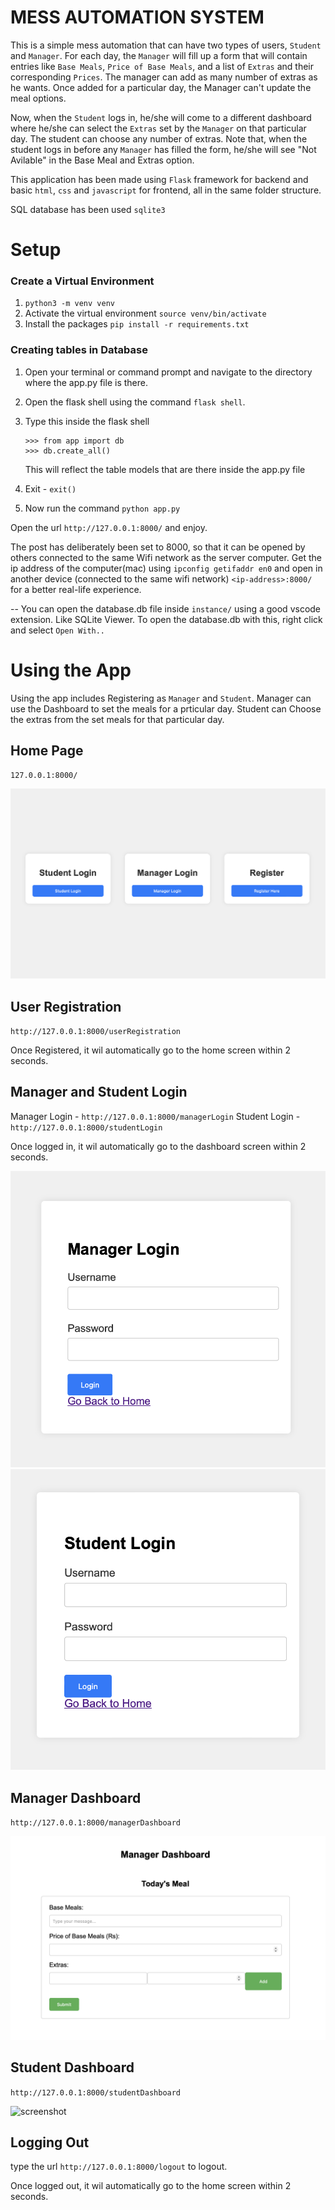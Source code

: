 # MESS AUTOMATION SYSTEM

This is a simple mess automation that can have two types of users, `Student` and `Manager`. For each day, the `Manager` will fill up a form that will contain entries like `Base Meals`, `Price of Base Meals`, and a list of `Extras` and their corresponding `Prices`. The manager can add as many number of extras as he wants. Once added for a particular day, the Manager can't update the meal options.

Now, when the `Student` logs in, he/she will come to a different dashboard where he/she can select the `Extras` set by the `Manager` on that particular day. The student can choose any number of extras. 
Note that, when the student logs in before any `Manager` has filled the form, he/she will see "Not Avilable" in the Base Meal and Extras option.

This application has been made using `Flask` framework for backend and basic `html`, `css` and `javascript` for frontend, all in the same folder structure. 

SQL database has been used `sqlite3`



# Setup

### Create a Virtual Environment

1. `python3 -m venv venv`
2. Activate the virtual environment
`source venv/bin/activate`
3. Install the packages
`pip install -r requirements.txt`


### Creating tables in Database

1. Open your terminal or command prompt and navigate to the directory where the app.py file is there.
2. Open the flask shell using the command `flask shell`.
3. Type this inside the flask shell
    ```
    >>> from app import db
    >>> db.create_all()
    ```
    This will reflect the table models that are there inside the app.py file

4. Exit - `exit()`

5. Now run the command `python app.py`

Open the url `http://127.0.0.1:8000/` and enjoy.

The post has deliberately been set to 8000, so that it can be opened by others connected to the same Wifi network as the server computer.
Get the ip address of the computer(mac) using `ipconfig getifaddr en0` and open in another device (connected to the same wifi network) `<ip-address>:8000/` for a better real-life experience. 


-- You can open the database.db file inside `instance/` using a good vscode extension. Like SQLite Viewer. To open the database.db with this, right click and select `Open With..`

# Using the App

Using the app includes Registering as `Manager` and `Student`. Manager can use the Dashboard to set the meals for a prticular day. Student can Choose the extras from the set meals for that particular day. 

## Home Page

`127.0.0.1:8000/`

![screenshot](/resources/home.png?raw=true "Home Page")
<!-- <img src="/resources/home.png" alt="screenshot" width="400" height="300"/> -->

## User Registration

`http://127.0.0.1:8000/userRegistration`

Once Registered, it wil automatically go to the home screen within 2 seconds.

<!-- ![screenshot](/resources/userRegistration.png?raw=false "User Registration") -->

## Manager and Student Login

Manager Login - `http://127.0.0.1:8000/managerLogin`
Student Login - `http://127.0.0.1:8000/studentLogin`

Once logged in, it wil automatically go to the dashboard screen within 2 seconds.

![screenshot](/resources/managerLogin.png?raw=false "Manager Page")
![screenshot](/resources/studentLogin.png?raw=true "Student Page")

## Manager Dashboard

`http://127.0.0.1:8000/managerDashboard`

![screenshot](/resources/managerDashboard.png?raw=true "Manager Dashboard")

## Student Dashboard

`http://127.0.0.1:8000/studentDashboard`

![screenshot](/resources/srudentDashboard.png?raw=true "Student Dashboard")

## Logging Out

type the url `http://127.0.0.1:8000/logout` to logout.

Once logged out, it wil automatically go to the home screen within 2 seconds.
